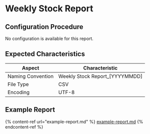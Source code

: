 # Weekly Stock Report

## Configuration Procedure

No configuration is available for this report.

## Expected Characteristics

| Aspect            | Characteristic                   |
| ----------------- | -------------------------------- |
| Naming Convention | Weekly Stock Report\_\[YYYYMMDD] |
| File Type         | CSV                              |
| Encoding          | UTF-8                            |

## Example Report

{% content-ref url="example-report.md" %}
[example-report.md](example-report.md)
{% endcontent-ref %}


